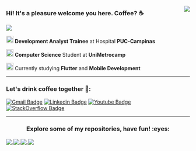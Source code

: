
<!-- API Github Stats --> 

<img align='right' src="https://github-readme-stats.vercel.app/api?username=brunomarcosluz&show_icons=true&title_color=1b1717&text_color=ce1212&icon_color=1b1717&bg_color=29b7f7&cache_seconds=2300"> <!-- eeebdd -->

### Hi! It's a pleasure welcome you here. Coffee? :coffee:

<!--Badge Overiew-->
<img src="https://img.shields.io/static/v1?label=Overview&message=BrunoLuz&color=1b1717&style=for-the-badge&logo=GitHub">

<p>

<img src="https://media-exp1.licdn.com/dms/image/C4D0BAQENTdx9pysb1w/company-logo_200_200/0/1575467832626?e=2159024400&v=beta&t=_fvuibtCfg4f8JsL8KW7it0aSStD4jeq2DZbxdCMyzw" alt="PUC logo" width="20" height="20"> **Development Analyst Trainee** at Hospital **PUC-Campinas** <br />

<img src="https://blog.even3.com.br/wp-content/uploads/2018/05/Como-a-UniMetrocamp-deu-adeus-aos-processos-manuais-na-I-Semana-de-Cursos-de-TI-Devry-Metrocamp.png" alt="Metrocamp logo" width="20" height="20"> **Computer Science** Student at **UniMetrocamp**

<img src="https://cdn.icon-icons.com/icons2/2107/PNG/512/file_type_flutter_icon_130599.png" alt="Flutter Logo" width="20" height="20"> Currently studying **Flutter** and **Mobile Development**

</p>
<hr>

### Let's drink coffee together :speech_balloon::

[![Gmail Badge](https://img.shields.io/badge/-Email-eeebdd?style=flat-square&logo=Gmail&logoColor=ce1212&link=mailto:brunoluz01.bl@gmail.com)](mailto:brunoluz01.bl@gmail.com)
[![Linkedin Badge](https://img.shields.io/badge/-LinkedIn-eeebdd?style=flat-square&logo=Linkedin&logoColor=0e76a8&link=https://www.linkedin.com/in/bruno-luz-089609180/)](https://www.linkedin.com/in/bruno-luz-089609180/)
[![Youtube Badge](https://img.shields.io/badge/-YouTube-eeebdd?style=flat-square&logo=YouTube&logoColor=ce1212&link=https://www.youtube.com/channel/UCmQEk_3l4zkL8Lw6a9ivbCA?view_as=subscriber)](https://www.youtube.com/channel/UCmQEk_3l4zkL8Lw6a9ivbCA/)
[![StackOverflow Badge](https://img.shields.io/badge/-StackOverflow-eeebdd?style=flat-square&logo=StackOverflow&logoColor=F47F24&link=https://pt.stackoverflow.com/users/163349/bruno-luz?tab=profile)](https://stackexchange.com/users/16735646/bruno-luz)

<hr>

<!-- Banners dos Repositórios favoritos -->

<h3 align="center"> Explore some of my repositories, have fun! :eyes: </h3>

<a href="https://github.com/brunomarcosluz/Jornada-Ninja-Web">
  <img align="center" src="https://github-readme-stats.vercel.app/api/pin/?username=brunomarcosluz&repo=Jornada-Ninja-Web&title_color=1b1717&text_color=ce1212&icon_color=1b1717&bg_color=eeebdd"/>
</a>

<a href="https://github.com/brunomarcosluz/android-master-dev">
  <img align="center" src="https://github-readme-stats.vercel.app/api/pin/?username=brunomarcosluz&repo=android-master-dev&title_color=1b1717&text_color=ce1212&icon_color=1b1717&bg_color=eeebdd">
</a>

<a href="https://github.com/brunomarcosluz/flutter-master-dev">
  <img align="center" src="https://github-readme-stats.vercel.app/api/pin/?username=brunomarcosluz&repo=Flutter-Ninja&title_color=1b1717&text_color=ce1212&icon_color=1b1717&bg_color=eeebdd">
</a>

<a href="https://github.com/brunomarcosluz/AdidasZX-3dEffect">
  <img align="center" src="https://github-readme-stats.vercel.app/api/pin/?username=brunomarcosluz&repo=AdidasZX-3dEffect&title_color=1b1717&text_color=ce1212&icon_color=1b1717&bg_color=eeebdd"/>
</a>
